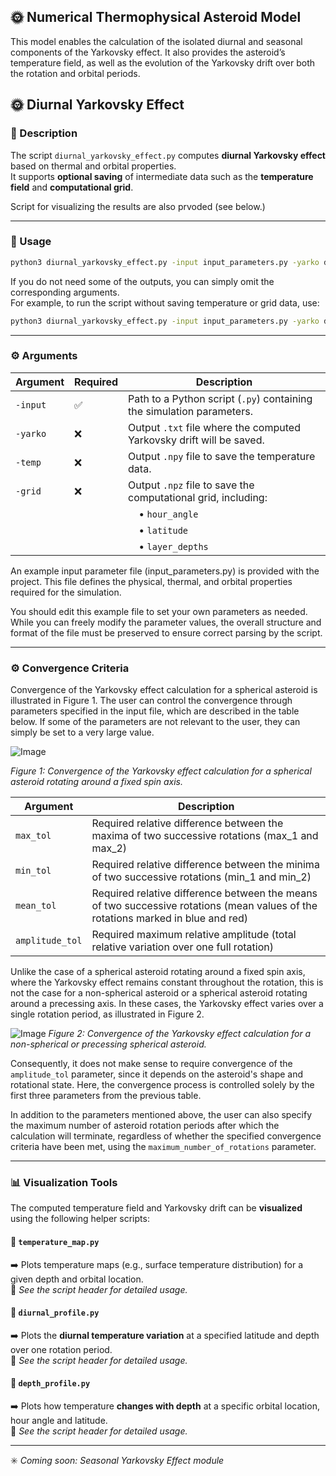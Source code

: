 ## 🌞 Numerical Thermophysical Asteroid Model

This model enables the calculation of the isolated diurnal and seasonal components of the Yarkovsky effect.
It also provides the asteroid’s temperature field, as well as the evolution of the Yarkovsky drift over both the
rotation and orbital periods.

## 🌞 Diurnal Yarkovsky Effect

### 📄 Description

The script `diurnal_yarkovsky_effect.py` computes **diurnal Yarkovsky effect** based on thermal and orbital properties.  
It supports **optional saving** of intermediate data such as the **temperature field** and **computational grid**.

Script for visualizing the results are also prvoded (see below.)

---

### 🚀 Usage

```bash
python3 diurnal_yarkovsky_effect.py -input input_parameters.py -yarko drift.txt -temp temperature.npy -grid grid.npz
```

If you do not need some of the outputs, you can simply omit the corresponding arguments.  
For example, to run the script without saving temperature or grid data, use:

```bash
python3 diurnal_yarkovsky_effect.py -input input_parameters.py -yarko drift.txt
```

---

### ⚙️ Arguments

| Argument      | Required | Description                                                                 |
|---------------|----------|-----------------------------------------------------------------------------|
| `-input`      | ✅        | Path to a Python script (`.py`) containing the simulation parameters.        |
| `-yarko`      | ❌        | Output `.txt` file where the computed Yarkovsky drift will be saved.        |
| `-temp`       | ❌        | Output `.npy` file to save the temperature data.                            |
| `-grid`       | ❌        | Output `.npz` file to save the computational grid, including:               |
|               |          | &nbsp;&nbsp;&nbsp;&nbsp;• `hour_angle`                                      |
|               |          | &nbsp;&nbsp;&nbsp;&nbsp;• `latitude`                                        |
|               |          | &nbsp;&nbsp;&nbsp;&nbsp;• `layer_depths`                                    |


An example input parameter file (input_parameters.py) is provided with the project.
This file defines the physical, thermal, and orbital properties required for the simulation.

You should edit this example file to set your own parameters as needed.
While you can freely modify the parameter values, the overall structure and format of the file must be preserved to ensure correct parsing by the script.

---

### ⚙️ Convergence Criteria

Convergence of the Yarkovsky effect calculation for a spherical asteroid is illustrated in Figure 1. The user can control the convergence through parameters specified in the input file, which are described in the table below. If some of the parameters are not relevant to the user, they can simply be set to a very large value.


![Image](https://github.com/user-attachments/assets/c635e055-e478-4d70-82f6-18d9541e0f4a)

*Figure 1: Convergence of the Yarkovsky effect calculation for a spherical asteroid rotating around a fixed spin axis.*


| Argument          |  Description                                                                       |
|-------------------|------------------------------------------------------------------------------------|
| `max_tol`         | Required relative difference between the maxima of two successive rotations (max_1 and max_2)|
| `min_tol`         | Required relative difference between the minima of two successive rotations (min_1 and min_2)|
| `mean_tol`        | Required relative difference between the means of two successive rotations (mean values of the rotations marked in blue and red)|
| `amplitude_tol`   | Required maximum relative amplitude (total relative variation over one full rotation)|


Unlike the case of a spherical asteroid rotating around a fixed spin axis, where the Yarkovsky effect remains constant throughout the rotation, this is not the case for a non-spherical asteroid or a spherical asteroid rotating around a precessing axis. In these cases, the Yarkovsky effect varies over a single rotation period, as illustrated in Figure 2. 


![Image](https://github.com/user-attachments/assets/6f8c2aa1-b5d1-4e1f-b322-ff62905ba980)
*Figure 2: Convergence of the Yarkovsky effect calculation for a non-spherical or precessing spherical asteroid.*


Consequently, it does not make sense to require convergence of the `amplitude_tol` parameter, since it depends on the asteroid's shape and rotational state. Here, the convergence process is controlled solely by the first three parameters from the previous table.

In addition to the parameters mentioned above, the user can also specify the maximum number of asteroid rotation periods after which the calculation will terminate, regardless of whether the specified convergence criteria have been met, using the `maximum_number_of_rotations` parameter.

---

### 📊 Visualization Tools

The computed temperature field and Yarkovsky drift can be **visualized** using the following helper scripts:

#### 🔹 `temperature_map.py`
➡️ Plots temperature maps (e.g., surface temperature distribution) for a given depth and orbital location.  
📌 *See the script header for detailed usage.*

#### 🔹 `diurnal_profile.py`
➡️ Plots the **diurnal temperature variation** at a specified latitude and depth over one rotation period.  
📌 *See the script header for detailed usage.*

#### 🔹 `depth_profile.py`
➡️ Plots how temperature **changes with depth** at a specific orbital location, hour angle and latitude.  
📌 *See the script header for detailed usage.*

---

✳️ *Coming soon: Seasonal Yarkovsky Effect module*
